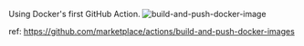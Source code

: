 Using Docker's first GitHub Action.  ![build-and-push-docker-image](https://github.com/tao12345666333/docker-github-action/workflows/build-and-push-docker-image/badge.svg?branch=master)

ref: https://github.com/marketplace/actions/build-and-push-docker-images
